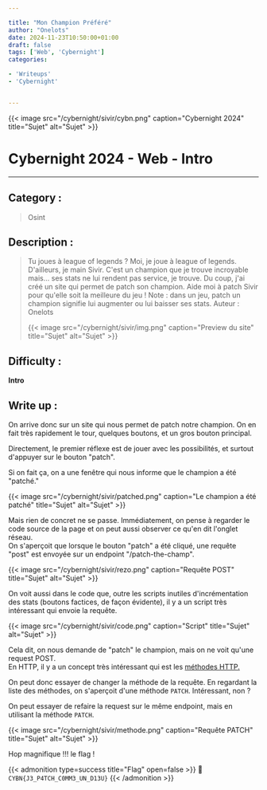 ```yaml
---

title: "Mon Champion Préféré"
author: "Onelots"
date: 2024-11-23T10:50:00+01:00
draft: false
tags: ['Web', 'Cybernight']
categories:

- 'Writeups'
- 'Cybernight'


---
```

{{< image src="/cybernight/sivir/cybn.png" caption="Cybernight 2024" title="Sujet" alt="Sujet" >}}

# Cybernight 2024 - Web - Intro

--- 

## Category :

> Osint 

## Description :

> Tu joues à league of legends ? Moi, je joue à league of legends.
> D'ailleurs, je main Sivir. C'est un champion que je trouve incroyable mais... ses stats ne lui rendent pas service, je trouve. Du coup, j'ai créé un site qui permet de patch son champion.
> Aide moi à patch Sivir pour qu'elle soit la meilleure du jeu !
> Note : dans un jeu, patch un champion signifie lui augmenter ou lui baisser ses stats.
> Auteur : Onelots
> 
>  {{< image src="/cybernight/sivir/img.png" caption="Preview du site" title="Sujet" alt="Sujet" >}}

## Difficulty :

**Intro**



## Write up :

On arrive donc sur un site qui nous permet de patch notre champion. On en fait très rapidement le tour, quelques boutons, et un gros bouton principal.

Directement, le premier réflexe est de jouer avec les possibilités, et surtout d'appuyer sur le bouton "patch".

Si on fait ça, on a une fenêtre qui nous informe que le champion a été "patché."

{{< image src="/cybernight/sivir/patched.png" caption="Le champion a été patché" title="Sujet" alt="Sujet" >}}

Mais rien de concret ne se passe.
Immédiatement, on pense à regarder le code source de la page et on peut aussi observer ce qu'en dit l'onglet réseau.  
On s'aperçoit que lorsque le bouton "patch" a été cliqué, une requête "post" est envoyée sur un endpoint "/patch-the-champ".

{{< image src="/cybernight/sivir/rezo.png" caption="Requête POST" title="Sujet" alt="Sujet" >}}

On voit aussi dans le code que, outre les scripts inutiles d'incrémentation des stats (boutons factices, de façon évidente), il y a un script très intéressant qui envoie la requête.

{{< image src="/cybernight/sivir/code.png" caption="Script" title="Sujet" alt="Sujet" >}}

Cela dit, on nous demande de "patch" le champion, mais on ne voit qu'une request POST.  
En HTTP, il y a un concept très intéressant qui est les [méthodes HTTP.](https://fr.wikipedia.org/wiki/Hypertext_Transfer_Protocol#:~:text=Dans%20le%20protocole%20HTTP%2C%20une,le%20nom%20de%20la%20m%C3%A9thode.)

On peut donc essayer de changer la méthode de la requête. En regardant la liste des méthodes, on s'aperçoit d'une méthode `PATCH`.
Intéressant, non ?

On peut essayer de refaire la request sur le même endpoint, mais en utilisant la méthode `PATCH`.

{{< image src="/cybernight/sivir/methode.png" caption="Requête PATCH" title="Sujet" alt="Sujet" >}}

Hop magnifique !!! le flag !

{{< admonition type=success title="Flag" open=false >}}
:triangular_flag_on_post: `CYBN{J3_P4TCH_C0MM3_UN_D13U}`
{{< /admonition >}}
